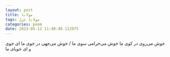 ```yaml
---
layout: post
title: مولانا
tags: مولانا غزل
categories: poem
date: 2023-05-12 11:49:40.112975
---
```


خوش می‌روی در کوی ما خوش می‌خرامی سوی ما / خوش می‌جهی در جوی ما ای جوی و ای جویای ما